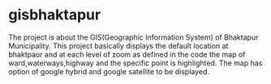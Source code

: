 # gisbhaktapur
The project is about the GIS(Geographic Information System) of Bhaktapur Municipality.
This project basically displays the default location at bhaktpaur and at each level of zoom as defined in the code the map of ward,waterways,highway and the specific point is highlighted.
The map has option of google hybrid and google satellite to be displayed.
